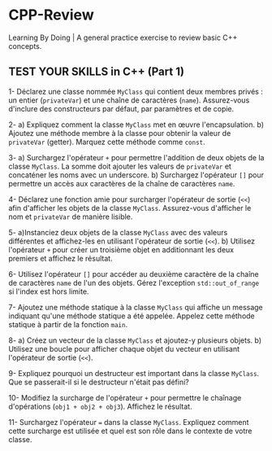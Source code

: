 # CPP-Review
Learning By Doing | A general practice exercise to review basic C++ concepts.

## TEST YOUR SKILLS in C++ (Part 1)

1- Déclarez une classe nommée `MyClass` qui contient deux membres privés : un entier (`privateVar`) et une chaîne de caractères (`name`). Assurez-vous d'inclure des constructeurs par défaut, par paramètres et de copie.

2-  a) Expliquez comment la classe `MyClass` met en œuvre l'encapsulation.
    b) Ajoutez une méthode membre à la classe pour obtenir la valeur de `privateVar` (getter). Marquez cette méthode comme `const`.
    
3-  a) Surchargez l'opérateur `+` pour permettre l'addition de deux objets de la classe `MyClass`. La somme doit ajouter les valeurs de `privateVar` et concaténer les noms avec un underscore.
    b) Surchargez l'opérateur `[]` pour permettre un accès aux caractères de la chaîne de caractères `name`.
    
4- Déclarez une fonction amie pour surcharger l'opérateur de sortie (`<<`) afin d'afficher les objets de la classe `MyClass`. Assurez-vous d'afficher le nom et `privateVar` de manière lisible.

5-   a)Instanciez deux objets de la classe `MyClass` avec des valeurs différentes et affichez-les en utilisant l'opérateur de sortie (`<<`).
     b) Utilisez l'opérateur `+` pour créer un troisième objet en additionnant les deux premiers et affichez le résultat.
     
6- Utilisez l'opérateur `[]` pour accéder au deuxième caractère de la chaîne de caractères `name` de l'un des objets. Gérez l'exception `std::out_of_range` si l'index est hors limite.

7- Ajoutez une méthode statique à la classe `MyClass` qui affiche un message indiquant qu'une méthode statique a été appelée. Appelez cette méthode statique à partir de la fonction `main`.

8-  a) Créez un vecteur de la classe `MyClass` et ajoutez-y plusieurs objets.
    b) Utilisez une boucle pour afficher chaque objet du vecteur en utilisant l'opérateur de sortie (`<<`).
    
9- Expliquez pourquoi un destructeur est important dans la classe `MyClass`. Que se passerait-il si le destructeur n'était pas défini?

10- Modifiez la surcharge de l'opérateur `+` pour permettre le chaînage d'opérations (`obj1 + obj2 + obj3`). Affichez le résultat.

11- Surchargez l'opérateur `=` dans la classe `MyClass`. Expliquez comment cette surcharge est utilisée et quel est son rôle dans le contexte de votre classe.
